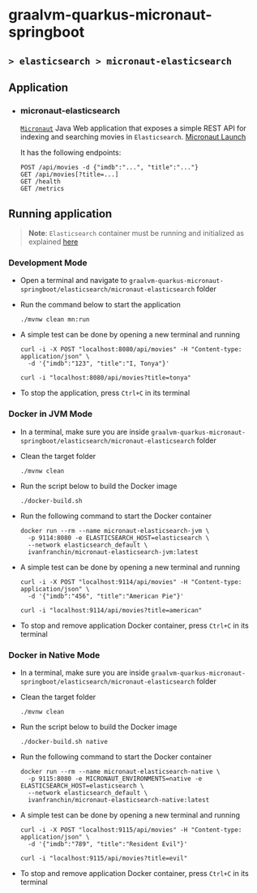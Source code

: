 # graalvm-quarkus-micronaut-springboot
## `> elasticsearch > micronaut-elasticsearch`

## Application

- ### micronaut-elasticsearch

  [`Micronaut`](https://micronaut.io/) Java Web application that exposes a simple REST API for indexing and searching movies in `Elasticsearch`. [Micronaut Launch](https://micronaut.io/launch?type=DEFAULT&name=micronaut-elasticsearch&package=com.ivanfranchin.micronautelasticsearch&javaVersion=JDK_17&lang=JAVA&build=MAVEN&test=JUNIT&features=jib&features=graalvm&features=http-client&features=micrometer-prometheus&features=validation&features=jackson-databind&features=elasticsearch&version=4.6.3)
  
  It has the following endpoints:
  ```
  POST /api/movies -d {"imdb":"...", "title":"..."}
  GET /api/movies[?title=...]
  GET /health
  GET /metrics
  ```

## Running application

> **Note**: `Elasticsearch` container must be running and initialized as explained [here](https://github.com/ivangfr/graalvm-quarkus-micronaut-springboot/tree/master/elasticsearch#start-environment)

### Development Mode

- Open a terminal and navigate to `graalvm-quarkus-micronaut-springboot/elasticsearch/micronaut-elasticsearch` folder

- Run the command below to start the application
  ```
  ./mvnw clean mn:run
  ```

- A simple test can be done by opening a new terminal and running
  ```
  curl -i -X POST "localhost:8080/api/movies" -H "Content-type: application/json" \
    -d '{"imdb":"123", "title":"I, Tonya"}'
  
  curl -i "localhost:8080/api/movies?title=tonya"
  ```

- To stop the application, press `Ctrl+C` in its terminal

### Docker in JVM Mode

- In a terminal, make sure you are inside `graalvm-quarkus-micronaut-springboot/elasticsearch/micronaut-elasticsearch` folder

- Clean the target folder
  ```
  ./mvnw clean
  ```

- Run the script below to build the Docker image
  ```
  ./docker-build.sh
  ```

- Run the following command to start the Docker container
  ```
  docker run --rm --name micronaut-elasticsearch-jvm \
    -p 9114:8080 -e ELASTICSEARCH_HOST=elasticsearch \
    --network elasticsearch_default \
    ivanfranchin/micronaut-elasticsearch-jvm:latest
  ```

- A simple test can be done by opening a new terminal and running
  ```
  curl -i -X POST "localhost:9114/api/movies" -H "Content-type: application/json" \
    -d '{"imdb":"456", "title":"American Pie"}'
  
  curl -i "localhost:9114/api/movies?title=american"
  ```

- To stop and remove application Docker container, press `Ctrl+C` in its terminal

### Docker in Native Mode

- In a terminal, make sure you are inside `graalvm-quarkus-micronaut-springboot/elasticsearch/micronaut-elasticsearch` folder

- Clean the target folder
  ```
  ./mvnw clean
  ```

- Run the script below to build the Docker image
  ```
  ./docker-build.sh native
  ```

- Run the following command to start the Docker container
  ```
  docker run --rm --name micronaut-elasticsearch-native \
    -p 9115:8080 -e MICRONAUT_ENVIRONMENTS=native -e ELASTICSEARCH_HOST=elasticsearch \
    --network elasticsearch_default \
    ivanfranchin/micronaut-elasticsearch-native:latest
  ```

- A simple test can be done by opening a new terminal and running
  ```
  curl -i -X POST "localhost:9115/api/movies" -H "Content-type: application/json" \
    -d '{"imdb":"789", "title":"Resident Evil"}'
  
  curl -i "localhost:9115/api/movies?title=evil"
  ```

- To stop and remove application Docker container, press `Ctrl+C` in its terminal

